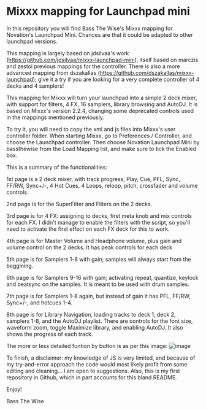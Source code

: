 # Mixxx mapping for Launchpad mini

In this repository you will find Bass The Wise's Mixxx mapping for Novation's Launchpad Mini. Chances are that it could be adapted to other launchpad versions.

This mapping is largely based on jdsilvaa's work (https://github.com/jdsilvaa/mixxx-launchpad-mini), itself based on marczis and zestoi previous mappings for the controller. There is also a more advanced mapping from dszakallas (https://github.com/dszakallas/mixxx-launchpad); give it a try if you are looking for a very complete controller of 4 decks and 4 samplers!

This mapping for Mixxx will turn your launchpad into a simple 2 deck mixer, with support for filters, 4 FX, 16 samplers, library browsing and AutoDJ. It is based on Mixxx's version 2.2.4, changing some deprecated controls used in the mappings mentioned previously.

To try it, you will need to copy the xml and js files into Mixxx's user controller folder. When starting Mixxx, go to Preferences / Controller, and choose the Launchpad controller. Then choose Novation Launchpad Mini by bassthewise from the Load Mapping list, and make sure to tick the Enabled box.

This is a summary of the functionalities:

1st page is a 2 deck mixer, with track progress, Play, Cue, PFL, Sync, FF/RW, Sync+/-, 4 Hot Cues, 4 Loops, reloop, pitch, crossfader and volume controls.

2nd page is for the SuperFilter and Filters on the 2 decks.

3rd page is for 4 FX: assigning to decks, first meta knob and mix controls for each FX. I didn't manage to enable the filters with the script, so you'll need to activate the first effect on each FX deck for this to work.

4th page is for Master Volume and Headphone volume, plus gain and volume control on the 2 decks. It has peak controls for each deck

5th page is for Samplers 1-8 with gain; samples will always start from the beggining.

6th page is for Samplers 9-16 with gain; activating repeat, quantize, keylock and beatsync on the samples. It is meant to be used with drum samples.

7th page is for Samplers 1-8 again, but instead of gain it has PFL, FF/RW, Sync+/-, and hotcues 1-4.

8th page is for Library Navigation, loading tracks to deck 1, deck 2, samplers 1-8, and the AutoDJ playlist. There are controls for the font size, waveform zoom, toggle Maximize library, and enabling AutoDJ. It also shows the progress of each track.

The more or less detailed funtion by button is as per this image:
![image](https://user-images.githubusercontent.com/81437860/112748655-733e8480-8fbd-11eb-82ac-b949bb6ce3cd.png)


To finish, a disclaimer: my knowledge of JS is very limited, and because of my try-and-error approach the code would most likely profit from some editing and cleaning... I am open to suggestions. Also, this is my first repository in Github, which in part accounts for this bland README.

Enjoy!

Bass The Wise

